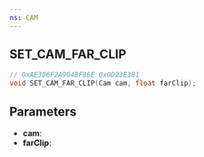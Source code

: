 ```yaml
---
ns: CAM
---
```

## SET_CAM_FAR_CLIP

```c
// 0xAE306F2A904BF86E 0x0D23E381
void SET_CAM_FAR_CLIP(Cam cam, float farClip);
```


## Parameters
* **cam**: 
* **farClip**: 

